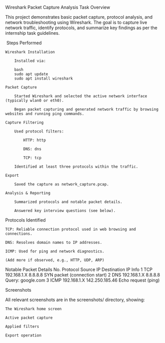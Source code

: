 Wireshark Packet Capture Analysis
Task Overview

This project demonstrates basic packet capture, protocol analysis, and network troubleshooting using Wireshark. The goal is to capture live network traffic, identify protocols, and summarize key findings as per the internship task guidelines.

​
Steps Performed

    Wireshark Installation

        Installed via:

        bash
        sudo apt update
        sudo apt install wireshark

    Packet Capture

        Started Wireshark and selected the active network interface (typically wlan0 or eth0).

        Began packet capturing and generated network traffic by browsing websites and running ping commands.

    Capture Filtering

        Used protocol filters:

            HTTP: http

            DNS: dns

            TCP: tcp

        Identified at least three protocols within the traffic.

    Export

        Saved the capture as network_capture.pcap.

    Analysis & Reporting

        Summarized protocols and notable packet details.

        Answered key interview questions (see below).

Protocols Identified

    TCP: Reliable connection protocol used in web browsing and connections.

    DNS: Resolves domain names to IP addresses.

    ICMP: Used for ping and network diagnostics.

    (Add more if observed, e.g., HTTP, UDP, ARP)

Notable Packet Details
No.	      Protocol	      Source IP	        Destination IP	Info
1	TCP	    192.168.1.X	    8.8.8.8	          SYN packet (connection start)
2	DNS	    192.168.1.X	    8.8.8.8	          Query: google.com
3	ICMP	  192.168.1.X	    142.250.185.46	  Echo request (ping)

Screenshots

All relevant screenshots are in the screenshots/ directory, showing:

    The Wireshark home screen

    Active packet capture

    Applied filters

    Export operation
